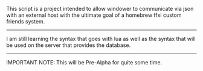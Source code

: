 This script is a project intended to allow windower to communicate 
via json with an external host with the ultimate goal of a homebrew
ffxi custom friends system.

***********************************************************************
I am still learning the syntax that goes with lua as well as the
syntax that will be used on the server that provides the database.
***********************************************************************

IMPORTANT NOTE:
This will be Pre-Alpha for quite some time.